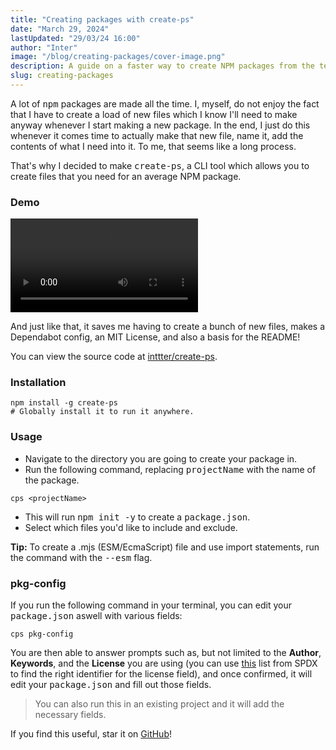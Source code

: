 ```yaml
---
title: "Creating packages with create-ps"
date: "March 29, 2024"
lastUpdated: "29/03/24 16:00"
author: "Inter"
image: "/blog/creating-packages/cover-image.png"
description: A guide on a faster way to create NPM packages from the terminal.
slug: creating-packages
---
```


A lot of <kbd>npm</kbd> packages are made all the time. I, myself, do not enjoy the fact that I have to create a load of new files which I know I'll need to make anyway whenever I start making a new package. In the end, I just do this whenever it comes time to actually make that new file, name it, add the contents of what I need into it. To me, that seems like a long process.

That's why I decided to make <kbd>create-ps</kbd>, a CLI tool which allows you to create files that you need for an average NPM package.

### Demo

<video src="/blog/creating-packages/Demo.mp4" controls></video>

And just like that, it saves me having to create a bunch of new files, makes a Dependabot config, an MIT License, and also a basis for the README!

You can view the source code at [inttter/create-ps](https://github.com/inttter/create-ps).

### Installation

```
npm install -g create-ps 
# Globally install it to run it anywhere.
```

### Usage

* Navigate to the directory you are going to create your package in.
* Run the following command, replacing <kbd>projectName</kbd> with the name of the package.

```
cps <projectName>
```

* This will run <kbd>npm init -y</kbd> to create a <kbd>package.json</kbd>.
* Select which files you'd like to include and exclude.

**Tip:** To create a .mjs (ESM/EcmaScript) file and use import statements, run the command with the <kbd>--esm</kbd> flag.

### pkg-config

If you run the following command in your terminal, you can edit your <kbd>package.json</kbd> aswell with various fields:

```
cps pkg-config
```

You are then able to answer prompts such as, but not limited to the **Author**, **Keywords**, and the **License** you are using (you can use [this](https://spdx.org/licenses/) list from SPDX to find the right identifier for the license field), and once confirmed, it will edit your <kbd>package.json</kbd> and fill out those fields.

> You can also run this in an existing project and it will add the necessary fields.

If you find this useful, star it on [GitHub](https://github.com/inttter/create-ps)!